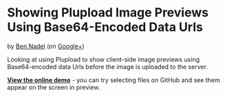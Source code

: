 
# Showing Plupload Image Previews Using Base64-Encoded Data Urls 

by [Ben Nadel][bennadel] (on [Google+][googleplus])

Looking at using Plupload to show client-side image previews using Base64-encoded data Urls
before the image is uploaded to the server.

__[View the online demo][demo]__ - you can try selecting files on GitHub and see them appear on the
screen in preview.


[bennadel]: http://www.bennadel.com
[googleplus]: https://plus.google.com/108976367067760160494?rel=author
[demo]: http://bennadel.github.io/Plupload-Image-Preview/